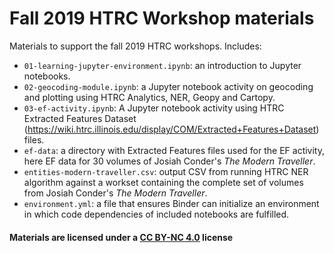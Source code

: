 

# Fall 2019 HTRC Workshop materials
Materials to support the fall 2019 HTRC workshops. Includes:
* `01-learning-jupyter-environment.ipynb`: an introduction to Jupyter notebooks.
* `02-geocoding-module.ipynb`:  a Jupyter notebook activity on geocoding and plotting using HTRC Analytics, NER, Geopy and Cartopy.
* `03-ef-activity.ipynb`: A Jupyter notebook activity using HTRC Extracted Features Dataset (https://wiki.htrc.illinois.edu/display/COM/Extracted+Features+Dataset) files.
* `ef-data`: a directory with Extracted Features files used for the EF activity, here EF data for 30 volumes of Josiah Conder's _The Modern Traveller_.
* `entities-modern-traveller.csv`: output CSV from running HTRC NER algorithm against a workset containing the complete set of volumes from Josiah Conder's _The Modern Traveller_.
* `environment.yml`: a file that ensures Binder can initialize an environment in which code dependencies of included notebooks are fulfilled.

#### Materials are licensed under a [CC BY-NC 4.0](https://creativecommons.org/licenses/by-nc/4.0/) license

